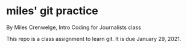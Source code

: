 # miles' git practice

By Miles Crenwelge, Intro Coding for Journalists class

This repo is a class assignment to learn git. It is due January 29, 2021.